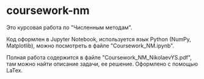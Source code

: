 # coursework-nm

Это курсовая работа по "Численным методам". 

Код оформлен в Jupyter Notebook, используется язык Python (NumPy, Matplotlib), можно посмотреть в файле "Coursework_NM.ipynb".

Полная работа содержится в файле "Coursework_NM_NikolaevYS.pdf", там можно найти описание задачи, ее решение. Оформлено с помощью LaTex.
